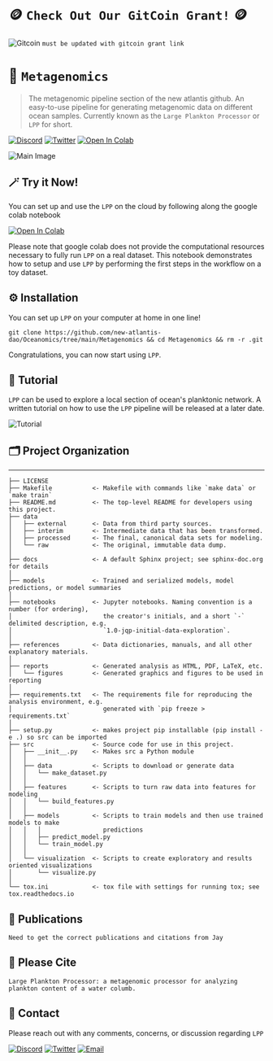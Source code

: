 # 🪙 `Check Out Our GitCoin Grant!` 🪙
![Gitcoin](https://img.shields.io/badge/GitCoin-New%20Atlantis-F3587D)
`must be updated with gitcoin grant link`

# 🧬 `Metagenomics`

> The metagenomic pipeline section of the new atlantis github. An easy-to-use pipeline for generating metagenomic data on different ocean samples.
Currently known as the `Large Plankton Processor` or `LPP` for short.

[![Discord](https://img.shields.io/badge/Discord-New%20Atlantis-7289da)](https://discord.gg/newatlantis)
[![Twitter](https://img.shields.io/badge/Twitter-%40NewAtlantisDAO-00acee)](https://twitter.com/NewAtlantisDAO)
[![Open In Colab](https://colab.research.google.com/assets/colab-badge.svg)](https://colab.research.google.com/github/new-atlantis-dao/Metagenomics/blob/8503d74f9769b7201a174f203781e5d6b9f72cb9/notebooks/Custom_DB_MTG/CustomDB_MTG_Taxa_Profiling_v1.0.ipynb)

![Main Image](https://github.com/new-atlantis-dao/presentations/blob/main/OrcaEye%20PN%20Watermarked.png)




## 🪄 Try it Now!
You can set up and use the `LPP` on the cloud by following along the google colab notebook

[![Open In Colab](https://colab.research.google.com/assets/colab-badge.svg)](https://colab.research.google.com/github/new-atlantis-dao/Metagenomics/blob/8503d74f9769b7201a174f203781e5d6b9f72cb9/notebooks/Custom_DB_MTG/CustomDB_MTG_Taxa_Profiling_v1.0.ipynb)

Please note that google colab does not provide the computational resources necessary to fully run `LPP` on a real dataset. This notebook demonstrates how to setup and use `LPP` by performing the first steps in the workflow on a toy dataset.


## ⚙️ Installation
You can set up `LPP` on your computer at home in one line!
```
git clone https://github.com/new-atlantis-dao/Oceanomics/tree/main/Metagenomics && cd Metagenomics && rm -r .git
```
Congratulations, you can now start using `LPP`.

## 📯 Tutorial
`LPP` can be used to explore  a local section of ocean's planktonic network. A written tutorial on how to use the `LPP` pipeline will be released at a later date.

![Tutorial](https://img.shields.io/badge/LPP-Tutorial-%23d8b365)



## 🗂 Project Organization
------------

    ├── LICENSE
    ├── Makefile           <- Makefile with commands like `make data` or `make train`
    ├── README.md          <- The top-level README for developers using this project.
    ├── data
    │   ├── external       <- Data from third party sources.
    │   ├── interim        <- Intermediate data that has been transformed.
    │   ├── processed      <- The final, canonical data sets for modeling.
    │   └── raw            <- The original, immutable data dump.
    │
    ├── docs               <- A default Sphinx project; see sphinx-doc.org for details
    │
    ├── models             <- Trained and serialized models, model predictions, or model summaries
    │
    ├── notebooks          <- Jupyter notebooks. Naming convention is a number (for ordering),
    │                         the creator's initials, and a short `-` delimited description, e.g.
    │                         `1.0-jqp-initial-data-exploration`.
    │
    ├── references         <- Data dictionaries, manuals, and all other explanatory materials.
    │
    ├── reports            <- Generated analysis as HTML, PDF, LaTeX, etc.
    │   └── figures        <- Generated graphics and figures to be used in reporting
    │
    ├── requirements.txt   <- The requirements file for reproducing the analysis environment, e.g.
    │                         generated with `pip freeze > requirements.txt`
    │
    ├── setup.py           <- makes project pip installable (pip install -e .) so src can be imported
    ├── src                <- Source code for use in this project.
    │   ├── __init__.py    <- Makes src a Python module
    │   │
    │   ├── data           <- Scripts to download or generate data
    │   │   └── make_dataset.py
    │   │
    │   ├── features       <- Scripts to turn raw data into features for modeling
    │   │   └── build_features.py
    │   │
    │   ├── models         <- Scripts to train models and then use trained models to make
    │   │   │                 predictions
    │   │   ├── predict_model.py
    │   │   └── train_model.py
    │   │
    │   └── visualization  <- Scripts to create exploratory and results oriented visualizations
    │       └── visualize.py
    │
    └── tox.ini            <- tox file with settings for running tox; see tox.readthedocs.io

## 📜 Publications
```
Need to get the correct publications and citations from Jay
```

## 📝 Please Cite
```
Large Plankton Processor: a metagenomic processor for analyzing plankton content of a water columb.
```


## 📲 Contact
Please reach out with any comments, concerns, or discussion regarding `LPP`

[![Discord](https://img.shields.io/badge/Discord-New%20Atlantis-7289da)](https://discord.gg/newatlantis)
[![Twitter](https://img.shields.io/badge/Twitter-%40NewAtlantisDAO-00acee)](https://twitter.com/NewAtlantisDAO)
[![Email](https://img.shields.io/badge/Email-tom%40newatlantis.io-%23ffce00)](tom@newatlantis.io)
